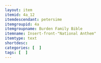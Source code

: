 ```yaml
---
layout: item
itemid: 4a_12
itemdescendant: petersime
itemgroupid: 4a
itemgroupname: Burden Family Bible
itemname: Insert-front-"National Anthem"
itemtype: text
shortdesc: 
categories: [  ]
tags: [  ]
---
```







